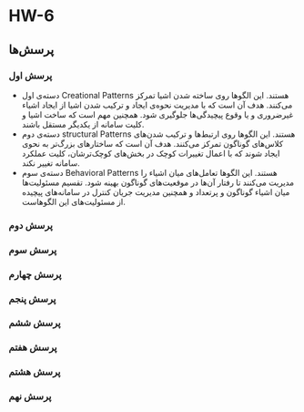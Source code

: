 # HW-6

<h2>پرسش‌ها</h2>

<h3>پرسش اول</h3>

- دسته‌ی اول Creational Patterns هستند. این الگوها روی ساخته شدن اشیا تمرکز می‌کنند. هدف آن است که با مدیریت نحوه‌ی ایجاد و ترکیب شدن اشیا از ایجاد اشیاء غیرضروری و یا وقوع پیچیدگی‌ها جلوگیری شود. همچنین مهم است که ساخت اشیا و کلیت سامانه از یکدیگر مستقل باشند.
- دسته‌ی دوم structural Patterns هستند. این الگوها روی ارتبط‌ها و ترکیب شدن‌های کلاس‌های گوناگون تمرکز می‌کنند. هدف آن است که ساختارهای بزرگ‌تر به نحوی ایجاد شوند که با اعمال تغییرات کوچک در بخش‌های کوچک‌ترشان، کلیت عملکرد سامانه تغییر نکند.
- دسته‌ی سوم Behavioral Patterns هستند. این الگوها تعامل‌های میان اشیاء را مدیریت می‌کنند تا رفتار آن‌ها در موقعیت‌های گوناگون بهینه شود. تقسیم مسئولیت‌ها میان اشیاء گوناگون و پرتعداد و همچنین مدیریت جریان کنترل در سامانه‌های پیچیده از مسئولیت‌های این الگوهاست.

<h3>پرسش دوم</h3>

<h3>پرسش سوم</h3>

<h3>پرسش چهارم</h3>

<h3>پرسش پنجم</h3>

<h3>پرسش ششم</h3>

<h3>پرسش هفتم</h3>

<h3>پرسش هشتم</h3>

<h3>پرسش نهم</h3>
